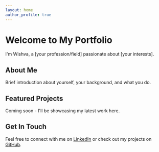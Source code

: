 ```yaml
---
layout: home
author_profile: true
---
```


# Welcome to My Portfolio

I'm Wishva, a [your profession/field] passionate about [your interests].

## About Me
Brief introduction about yourself, your background, and what you do.

## Featured Projects
Coming soon - I'll be showcasing my latest work here.

## Get In Touch
Feel free to connect with me on [LinkedIn](your-linkedin-url) or check out my projects on [GitHub](https://github.com/Wishva12).
